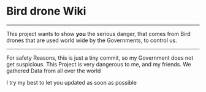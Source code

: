 # Bird drone Wiki
___
This project wants to show **you** the serious
danger, that comes from Bird drones that are used
world wide by the Governments, to control us.
___
For safety Reasons, this is just a tiny commit, so my
Government does not get suspicious. This Project is very
dangerous to me, and my friends. We gathered Data from
all over the world

I try my best to let you updated as soon as possible
